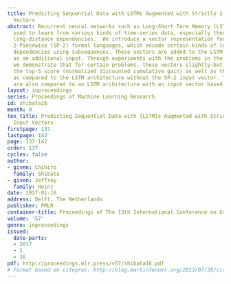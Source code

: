 ```yaml
---
title: Predicting Sequential Data with LSTMs Augmented with Strictly 2-Piecewise Input
  Vectors
abstract: Recurrent neural networks such as Long-Short Term Memory (LSTM) are often
  used to learn from various kinds of time-series data, especially those that involved
  long-distance dependencies.  We introduce a vector representation for the Strictly
  2-Piecewise (SP-2) formal languages, which encode certain kinds of long-distance
  dependencies using subsequences. These vectors are added to the LSTM architecture
  as an additional input. Through experiments with the problems in the SPiCe dataset,
  we demonstrate that for certain problems, these vectors slightly—but significantly—improve
  the top-5 score (normalized discounted cumulative gain) as well as the accuracy
  as compared to the LSTM architecture without the SP-2 input vector. These results
  are also compared to an LSTM architecture with an input vector based on bigrams.
layout: inproceedings
series: Proceedings of Machine Learning Research
id: shibata16
month: 0
tex_title: Predicting Sequential Data with {LSTM}s Augmented with Strictly 2-Piecewise
  Input Vectors
firstpage: 137
lastpage: 142
page: 137-142
order: 137
cycles: false
author:
- given: Chihiro
  family: Shibata
- given: Jeffrey
  family: Heinz
date: 2017-01-16
address: Delft, The Netherlands
publisher: PMLR
container-title: Proceedings of The 13th International Conference on Grammatical Inference
volume: '57'
genre: inproceedings
issued:
  date-parts:
  - 2017
  - 1
  - 16
pdf: http://proceedings.mlr.press/v57/shibata16.pdf
# Format based on citeproc: http://blog.martinfenner.org/2013/07/30/citeproc-yaml-for-bibliographies/
---
```

